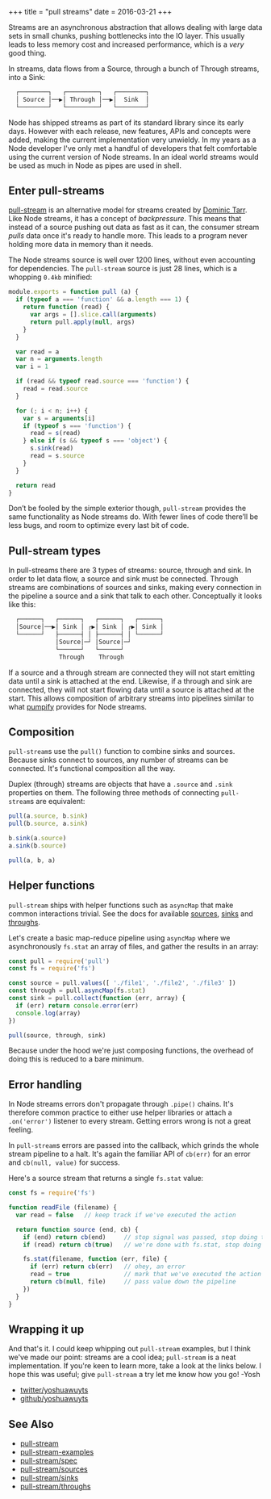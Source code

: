 +++
title = "pull streams"
date = 2016-03-21
+++

Streams are an asynchronous abstraction that allows dealing with large data sets
in small chunks, pushing bottlenecks into the IO layer. This usually leads to less
memory cost and increased performance, which is a _very_ good thing.

In streams, data flows from a Source, through a bunch of Through streams, into
a Sink:
```txt
  ┌────────┐   ┌─────────┐   ┌────────┐
  │ Source │──▶│ Through │──▶│  Sink  │
  └────────┘   └─────────┘   └────────┘
```

Node has shipped streams as part of its standard library since its early days.
However with each release, new features, APIs and concepts were added, making
the current implementation very unwieldy. In my years as a Node developer I've
only met a handful of developers that felt comfortable using the current
version of Node streams. In an ideal world streams would be used as much in
Node as pipes are used in shell.

## Enter pull-streams
[pull-stream](https://github.com/dominictarr/pull-stream) is an alternative
model for streams created by [Dominic Tarr](https://github.com/dominictarr).
Like Node streams, it has a concept of _backpressure_. This means that instead
of a source pushing out data as fast as it can, the consumer stream _pulls_
data once it's ready to handle more. This leads to a program never holding more
data in memory than it needs.

The Node streams source is well over 1200 lines, without even accounting for
dependencies. The `pull-stream` source is just 28 lines, which is a whopping
`0.4kb` minified:
```js
module.exports = function pull (a) {
  if (typeof a === 'function' && a.length === 1) {
    return function (read) {
      var args = [].slice.call(arguments)
      return pull.apply(null, args)
    }
  }

  var read = a
  var n = arguments.length
  var i = 1

  if (read && typeof read.source === 'function') {
    read = read.source
  }

  for (; i < n; i++) {
    var s = arguments[i]
    if (typeof s === 'function') {
      read = s(read)
    } else if (s && typeof s === 'object') {
      s.sink(read)
      read = s.source
    }
  }

  return read
}
```
Don’t be fooled by the simple exterior though, `pull-stream` provides the same
functionality as Node streams do. With fewer lines of code there’ll be less
bugs, and room to optimize every last bit of code.

## Pull-stream types
In pull-streams there are 3 types of streams: source, through and sink. In
order to let data flow, a source and sink must be connected. Through streams
are combinations of sources and sinks, making every connection in the pipeline
a source and a sink that talk to each other. Conceptually it looks like this:
```txt
  ┌──────┐   ┌──────┐   ┌──────┐   ┌──────┐
  │Source│──▶│ Sink │ ┌▶│ Sink │ ┌▶│ Sink │
  └──────┘   ├──────┤ │ ├──────┤ │ └──────┘
             │Source│─┘ │Source│─┘
             └──────┘   └──────┘
              Through    Through
```

If a source and a through stream are connected they will not start emitting
data until a sink is attached at the end. Likewise, if a through and sink are
connected, they will not start flowing data until a source is attached at the
start. This allows composition of arbitrary streams into pipelines similar to
what [pumpify](https://github.com/mafintosh/pumpify) provides for Node streams.

## Composition
`pull-stream`s use the `pull()` function to combine sinks and sources. Because
sinks connect to sources, any number of streams can be connected. It's
functional composition all the way.

Duplex (through) streams are objects that have a `.source` and `.sink` properties
on them. The following three methods of connecting `pull-stream`s are equivalent:

```js
pull(a.source, b.sink)
pull(b.source, a.sink)
```
```js
b.sink(a.source)
a.sink(b.source)
```
```js
pull(a, b, a)
```

## Helper functions
`pull-stream` ships with helper functions such as `asyncMap` that make common
interactions trivial. See the docs for available
[sources](https://github.com/dominictarr/pull-stream/blob/master/docs/sources.md),
[sinks](https://github.com/dominictarr/pull-stream/blob/master/docs/sinks.md)
and
[throughs](https://github.com/dominictarr/pull-stream/blob/master/docs/throughs.md).

Let's create a basic map-reduce pipeline using `asyncMap` where we
asynchronously `fs.stat` an array of files, and gather the results in an array:
```js
const pull = require('pull')
const fs = require('fs')

const source = pull.values([ './file1', './file2', './file3' ])
const through = pull.asyncMap(fs.stat)
const sink = pull.collect(function (err, array) {
  if (err) return console.error(err)
  console.log(array)
})

pull(source, through, sink)
```
Because under the hood we're just composing functions, the overhead of doing
this is reduced to a bare minimum.

## Error handling
In Node streams errors don't propagate through `.pipe()` chains. It's therefore
common practice to either use helper libraries or attach a `.on('error')`
listener to every stream. Getting errors wrong is not a great feeling.

In `pull-stream`s errors are passed into the callback, which grinds the whole
stream pipeline to a halt. It's again the familiar API of `cb(err)` for an
error and `cb(null, value)` for success.

Here's a source stream that returns a single `fs.stat` value:
```js
const fs = require('fs')

function readFile (filename) {
  var read = false   // keep track if we've executed the action

  return function source (end, cb) {
    if (end) return cb(end)     // stop signal was passed, stop doing things
    if (read) return cb(true)   // we're done with fs.stat, stop doing things

    fs.stat(filename, function (err, file) {
      if (err) return cb(err)   // ohey, an error
      read = true               // mark that we've executed the action
      return cb(null, file)     // pass value down the pipeline
    })
  }
}
```

## Wrapping it up
And that's it. I could keep whipping out `pull-stream` examples, but I think
we've made our point: streams are a cool idea; `pull-stream` is a neat
implementation. If you're keen to learn more, take a look at the links below.
I hope this was useful; give `pull-stream` a try let me know how you go! -Yosh

- [twitter/yoshuawuyts](https://twitter.com/yoshuawuyts)
- [github/yoshuawuyts](https://github.com/yoshuawuyts)

## See Also
- [pull-stream](https://github.com/dominictarr/pull-stream)
- [pull-stream-examples](https://github.com/dominictarr/pull-stream-examples)
- [pull-stream/spec](https://github.com/dominictarr/pull-stream/blob/master/spec.md)
- [pull-stream/sources](https://github.com/dominictarr/pull-stream/blob/master/docs/sources.md)
- [pull-stream/sinks](https://github.com/dominictarr/pull-stream/blob/master/docs/sinks.md)
- [pull-stream/throughs](https://github.com/dominictarr/pull-stream/blob/master/docs/throughs.md)
